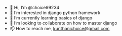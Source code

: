 - 👋 Hi, I’m @choice99234
- 👀 I’m interested in django python framework 
- 🌱 I’m currently learning basics of django
- 💞️ I’m looking to collaborate on how to master django
- 📫 How to reach me, kunthanichoice@gmail.com

<!---
choice99234/choice99234 is a ✨ special ✨ repository because its `README.md` (this file) appears on your GitHub profile.
You can click the Preview link to take a look at your changes.
--->
